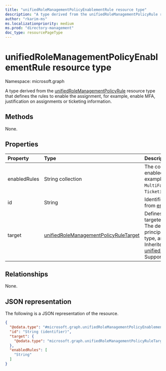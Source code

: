```yaml
---
title: "unifiedRoleManagementPolicyEnablementRule resource type"
description: "A type derived from the unifiedRoleManagementPolicyRule resource type that defines the rules to enable the assignment, for example, enable MFA, justification on assignments or ticketing information."
author: "rkarim-ms"
ms.localizationpriority: medium
ms.prod: "directory-management"
doc_type: resourcePageType
---
```


# unifiedRoleManagementPolicyEnablementRule resource type

Namespace: microsoft.graph

A type derived from the [unifiedRoleManagementPolicyRule](../resources/unifiedrolemanagementpolicyrule.md) resource type that defines the rules to enable the assignment, for example, enable MFA, justification on assignments or ticketing information.

## Methods

None.


## Properties
|Property|Type|Description|
|:---|:---|:---|
|enabledRules|String collection|The collection of rules that are enabled for this policy rule. For example, `MultiFactorAuthentication`, `Ticketing`, and `Justification`.|
|id|String|Identifier for the rule. Inherited from [entity](../resources/entity.md).|
|target|[unifiedRoleManagementPolicyRuleTarget](../resources/unifiedrolemanagementpolicyruletarget.md)|Defines details of the scope that's targeted by the enablement rule. The details can include the principal type, the role assignment type, and actions affecting a role. Inherited from [unifiedRoleManagementPolicyRule](../resources/unifiedrolemanagementpolicyrule.md). Supports `$filter` (`eq`, `ne`).|

## Relationships
None.

## JSON representation
The following is a JSON representation of the resource.
<!-- {
  "blockType": "resource",
  "keyProperty": "id",
  "@odata.type": "microsoft.graph.unifiedRoleManagementPolicyEnablementRule",
  "baseType": "microsoft.graph.unifiedRoleManagementPolicyRule",
  "openType": false
}
-->
``` json
{
  "@odata.type": "#microsoft.graph.unifiedRoleManagementPolicyEnablementRule",
  "id": "String (identifier)",
  "target": {
    "@odata.type": "microsoft.graph.unifiedRoleManagementPolicyRuleTarget"
  },
  "enabledRules": [
    "String"
  ]
}
```

